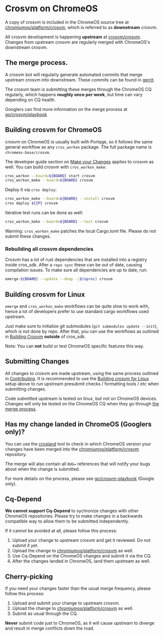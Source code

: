 # Crosvm on ChromeOS

A copy of crosvm is included in the ChromeOS source tree at [chromiumos/platform/crosvm], which is
referred to as **downstream** crosvm.

All crosvm development is happening **upstream** at [crosvm/crosvm]. Changes from upstream crosvm
are regularly merged with ChromeOS's downstream crosvm.

## The merge process.

A crosvm bot will regularly generate automated commits that merge upstream crosvm into downstream.
These commits can be found in
[gerrit](https://chromium-review.googlesource.com/q/hashtag:crosvm-merge).

The crosvm team is submitting these merges through the ChromeOS CQ regularly, which happens
**roughly once per week**, but time can vary depending on CQ health.

Googlers can find more information on the merge process at
[go/crosvm/playbook](http://go/crosvm/playbook)

## Building crosvm for ChromeOS

crosvm on ChromeOS is usually built with Portage, so it follows the same general workflow as any
`cros_workon` package. The full package name is `chromeos-base/crosvm`.

The developer guide section on
[Make your Changes](https://chromium.googlesource.com/chromiumos/docs/+/main/developer_guide.md#make-your-changes)
applies to crosvm as well. You can build crosvm with `cros_workon_make`:

```bash
cros_workon --board=${BOARD} start crosvm
cros_workon_make --board=${BOARD} crosvm
```

Deploy it via `cros deploy`:

```bash
cros_workon_make --board=${BOARD} --install crosvm
cros deploy ${IP} crosvm
```

Iterative test runs can be done as well:

```bash
cros_workon_make --board=${BOARD} --test crosvm
```

Warning: `cros_workon_make` patches the local Cargo.toml file. Please do not submit these changes.

### Rebuilding all crosvm dependencies

Crosvm has a lot of rust dependencies that are installed into a registry inside cros_sdk. After a
`repo sync` these can be out of date, causing compilation issues. To make sure all dependencies are
up to date, run:

```bash
emerge-${BOARD} --update --deep -j$(nproc) crosvm
```

## Building crosvm for Linux

`emerge` and `cros_workon_make` workflows can be quite slow to work with, hence a lot of developers
prefer to use standard cargo workflows used upstream.

Just make sure to initialize git submodules (`git submodules update --init`), which is not done by
repo. After that, you can use the workflows as outlined in [Building Crosvm](../building_crosvm)
**outside** of cros_sdk.

Note: You can **not** build or test ChromeOS specific features this way.

## Submitting Changes

All changes to crosvm are made upstream, using the same process outlined in
[Contributing](../contributing/index.md). It is recommended to use the
[Building crosvm for Linux](#building-crosvm-for-linux) setup above to run upstream presubmit checks
/ formatting tools / etc when submitting changes.

Code submitted upstream is tested on linux, but not on ChromeOS devices. Changes will only be tested
on the ChromeOS CQ when they go through [the merge process](#the-merge-process).

## Has my change landed in ChromeOS (Googlers only)?

You can use the [crosland](http://crosland/cl) tool to check in which ChromeOS version your changes
have been merged into the [chromiumos/platform/crosvm] repository.

The merge will also contain all `BUG=` references that will notify your bugs about when the change
is submitted.

For more details on the process, please see [go/crosvm-playbook](http://go/crosvm-playbook) (Google
only).

## Cq-Depend

**We cannot support Cq-Depend** to sychronize changes with other ChromeOS repositories. Please try
to make changes in a backwards compatible way to allow them to be submitted independently.

If it cannot be avoided at all, please follow this process:

1. Upload your change to upstream crosvm and get it reviewed. Do not submit it yet.
1. Upload the change to [chromiumos/platform/crosvm] as well.
1. Use Cq-Depend on the ChromeOS changes and submit it via the CQ.
1. After the changes landed in ChromeOS, land them upstream as well.

## Cherry-picking

If you need your changes faster than the usual merge frequency, please follow this process:

1. Upload and submit your change to upstream crosvm.
1. Upload the change to [chromiumos/platform/crosvm] as well.
1. Submit as usual through the CQ.

**Never** submit code just to ChromeOS, as it will cause upstream to diverge and result in merge
conflicts down the road.

[chromiumos/platform/crosvm]: https://chromium.googlesource.com/chromiumos/platform/crosvm
[crosvm/crosvm]: https://chromium.googlesource.com/crosvm/crosvm
